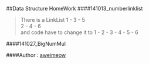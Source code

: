 ##Data Structure HomeWork
####141013_numberlinklist

>There is a LinkList 1 \- 3 \- 5 <br />
                                   2 \- 4 \- 6 <br />
and code have to change it to 1 \- 2 \- 3 \- 4 \- 5 \- 6 <br />

####141027_BigNumMul

####Author : [aweimeow](http://www.facebook.com/aweimeow "Author's facebook")
